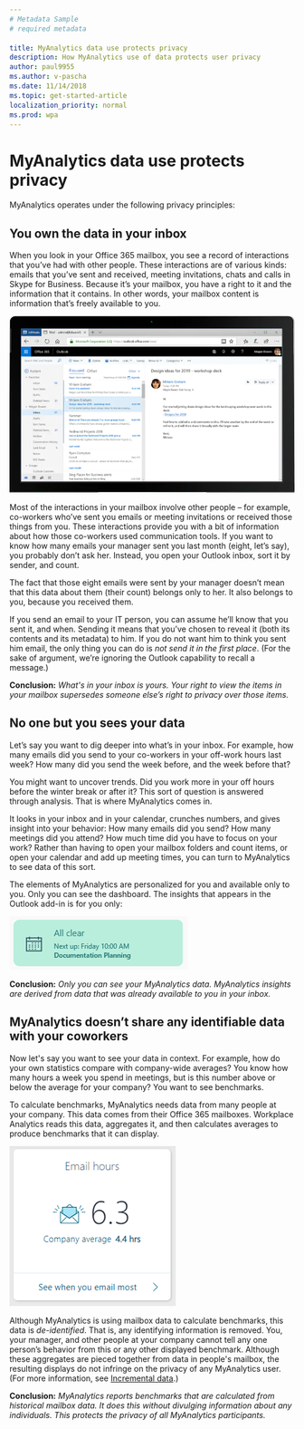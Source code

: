 ```yaml
---
# Metadata Sample
# required metadata

title: MyAnalytics data use protects privacy
description: How MyAnalytics use of data protects user privacy
author: paul9955
ms.author: v-pascha
ms.date: 11/14/2018
ms.topic: get-started-article
localization_priority: normal 
ms.prod: wpa
---
```


# MyAnalytics data use protects privacy 

MyAnalytics operates under the following privacy principles:

## You own the data in your inbox

When you look in your Office 365 mailbox, you see a record of interactions that you’ve had with other people. These interactions are of various kinds: emails that you’ve sent and received, meeting invitations, chats and calls in Skype for Business. Because it’s your mailbox, you have a right to it and the information that it contains. In other words, your mailbox content is information that’s freely available to you. 

![Outlook inbox](../../images/mya/overview/outlook-1.png)   

Most of the interactions in your mailbox involve other people – for example, co-workers who’ve sent you emails or meeting invitations or received those things from you. These interactions provide you with a bit of information about how those co-workers used communication tools. If you want to know how many emails your manager sent you last month (eight, let’s say), you probably don’t ask her. Instead, you open your Outlook inbox, sort it by sender, and count. 

The fact that those eight emails were sent by your manager doesn’t mean that this data about them (their count) belongs only to her. It also belongs to you, because you received them. 

<!--
This is how electronic communication works. Once you send an item, it’s gone, and the recipients have as much right to it as you do. That’s because it’s now also in their possession, their inbox. 
-->

If you send an email to your IT person, you can assume he’ll know that you sent it, and when. Sending it means that you’ve chosen to reveal it (both its contents and its metadata) to him. If you do not want him to think you sent him email, the only thing you can do is _not send it in the first place_. (For the sake of argument, we’re ignoring the Outlook capability to recall a message.)

**Conclusion:** _What's in your inbox is yours. Your right to view the items in your mailbox supersedes someone else’s right to privacy over those items._ 

<!--
**Corollary:** You do not have rights to the communication between other people, unless it also directly involves you – for example, someone includes you in a meeting invitation. Facts about the emails that others have sent belong to the sender and the recipient, not to you. This holds true for all types of collaboration, regardless of the app used to create it; for example, Outlook, Teams, Skype for Business. 
-->

## No one but you sees your data

Let’s say you want to dig deeper into what’s in your inbox. For example, how many emails did you send to your co-workers in your off-work hours last week? How many did you send the week before, and the week before that?

You might want to uncover trends. Did you work more in your off hours before the winter break or after it? This sort of question is answered through analysis. That is where MyAnalytics comes in. 

It looks in your inbox and in your calendar, crunches numbers, and gives insight into your behavior: How many emails did you send? How many meetings did you attend? How much time did you have to focus on your work? Rather than having to open your mailbox folders and count items, or open your calendar and add up meeting times, you can turn to MyAnalytics to see data of this sort. 

The elements of MyAnalytics are personalized for you and available only to you. Only you can see the dashboard. The insights that appears in the Outlook add-in is for you only:

![Meeting reminder in MyAnalytics](../../images/mya/overview/mya-add-in-note.png) 

**Conclusion:** _Only you can see your MyAnalytics data. MyAnalytics insights are derived from data that was already available to you in your inbox._

## MyAnalytics doesn’t share any identifiable data with your coworkers

Now let's say you want to see your data in context. For example, how do your own statistics compare with company-wide averages? You know how many hours a week you spend in meetings, but is this number above or below the average for your company? You want to see benchmarks. 

To calculate benchmarks, MyAnalytics needs data from many people at your company. This data comes from their Office 365 mailboxes. Workplace Analytics reads this data, aggregates it, and then calculates averages to produce benchmarks that it can display. 

![Email hours showing company average](../../images/mya/overview/email-hours-dashboard.png)   

Although MyAnalytics is using mailbox data to calculate benchmarks, this data is _de-identified_. That is, any identifying information is removed. You, your manager, and other people at your company cannot tell any one person’s behavior from this or any other displayed benchmark. Although these aggregates are pieced together from data in people's mailbox, the resulting displays do not infringe on the privacy of any MyAnalytics user. (For more information, see [Incremental data](privacy-guide.md#incremental-data).)

**Conclusion:** _MyAnalytics reports benchmarks that are calculated from historical mailbox data. It does this without divulging information about any individuals. This protects the privacy of all MyAnalytics participants._ 

